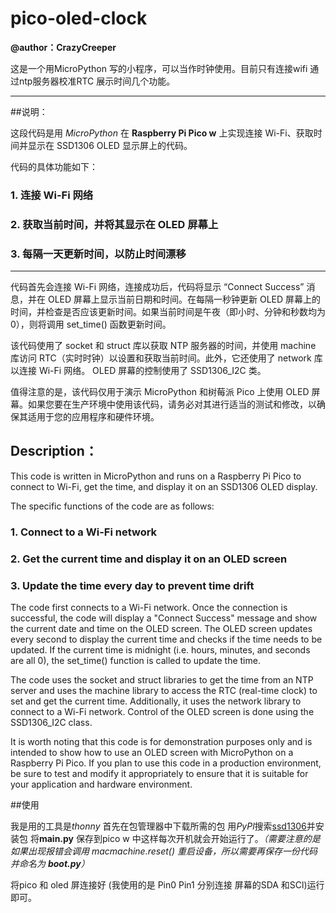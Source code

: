 # pico-oled-clock

**@author：CrazyCreeper**

这是一个用MicroPython 写的小程序，可以当作时钟使用。目前只有连接wifi 通过ntp服务器校准RTC 展示时间几个功能。

---

##说明：

这段代码是用 *MicroPython* 在 **Raspberry Pi Pico w** 上实现连接 Wi-Fi、获取时间并显示在 SSD1306 OLED 显示屏上的代码。

代码的具体功能如下：

### 1. 连接 Wi-Fi 网络
### 2. 获取当前时间，并将其显示在 OLED 屏幕上
### 3. 每隔一天更新时间，以防止时间漂移

---
代码首先会连接 Wi-Fi 网络，连接成功后，代码将显示 “Connect Success” 消息，并在 OLED 屏幕上显示当前日期和时间。在每隔一秒钟更新 OLED 屏幕上的时间，并检查是否应该更新时间。如果当前时间是午夜（即小时、分钟和秒数均为0），则将调用 set_time() 函数更新时间。

该代码使用了 socket 和 struct 库以获取 NTP 服务器的时间，并使用 machine 库访问 RTC（实时时钟）以设置和获取当前时间。此外，它还使用了 network 库以连接 Wi-Fi 网络。 OLED 屏幕的控制使用了 SSD1306_I2C 类。

值得注意的是，该代码仅用于演示 MicroPython 和树莓派 Pico 上使用 OLED 屏幕。如果您要在生产环境中使用该代码，请务必对其进行适当的测试和修改，以确保其适用于您的应用程序和硬件环境。


## Description：
This code is written in MicroPython and runs on a Raspberry Pi Pico to connect to Wi-Fi, get the time, and display it on an SSD1306 OLED display.

The specific functions of the code are as follows:

### 1. Connect to a Wi-Fi network
### 2. Get the current time and display it on an OLED screen
### 3. Update the time every day to prevent time drift
The code first connects to a Wi-Fi network. Once the connection is successful, the code will display a "Connect Success" message and show the current date and time on the OLED screen. The OLED screen updates every second to display the current time and checks if the time needs to be updated. If the current time is midnight (i.e. hours, minutes, and seconds are all 0), the set_time() function is called to update the time.

The code uses the socket and struct libraries to get the time from an NTP server and uses the machine library to access the RTC (real-time clock) to set and get the current time. Additionally, it uses the network library to connect to a Wi-Fi network. Control of the OLED screen is done using the SSD1306_I2C class.

It is worth noting that this code is for demonstration purposes only and is intended to show how to use an OLED screen with MicroPython on a Raspberry Pi Pico. If you plan to use this code in a production environment, be sure to test and modify it appropriately to ensure that it is suitable for your application and hardware environment.


##使用

我是用的工具是*thonny* 首先在包管理器中下载所需的包 用*PyPl*搜索[ssd1306](https://github.com/stlehmann/micropython-ssd1306)并安装包
将**main.py** 保存到pico w 中这样每次开机就会开始运行了。*（需要注意的是如果出现报错会调用 macmachine.reset() 重启设备，所以需要再保存一份代码并命名为 **boot.py**）*

将pico 和 oled 屏连接好 (我使用的是 Pin0 Pin1 分别连接 屏幕的SDA 和SCl)运行即可。